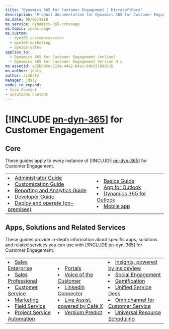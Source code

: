 ```yaml
---
title: "Dynamics 365 for Customer Engagement | MicrosoftDocs"
description: "Product documentation for Dynamics 365 for Customer Engagement apps and services. Formerly known as Dynamics CRM."
ms.date: 06/06/2018
ms.service: dynamics-365-crossapp
ms.topic: index-page
ms.custom:
  - dyn365-customerservice
  - dyn365-marketing
  - dyn365-Sales
applies_to: 
  - Dynamics 365 for Customer Engagement (online)
  - Dynamics 365 for Customer Engagement Version 9.x
ms.assetid: e25bb9ce-315e-44e2-b4a1-8dcd310ddc1b
ms.author: jdaly
author: JimDaly
manager: jdaly
nodes_to_expand:
- Core Content
- Solutions Content
---
```


# [!INCLUDE [pn-dyn-365](includes/pn-dyn-365.md)] for Customer Engagement 

## Core

These guides apply to every instance of [!INCLUDE [pn-dyn-365](includes/pn-dyn-365.md)] for Customer Engagement.

<table>
<tr>
<td>
<li><a href="admin/index.md" data-raw-source="[Administrator Guide](admin/index.md)">Administrator Guide</a></li>
<li><a href="customize/index.md" data-raw-source="[Customization Guide ](customize/index.md)">Customization Guide </a></li>
<li><a href="analytics/index.md" data-raw-source="[Reporting and Analytics Guide](analytics/index.md)">Reporting and Analytics Guide</a></li>
<li><a href="developer/index.md" data-raw-source="[Developer Guide ](developer/index.md)">Developer Guide </a></li>
<li><a href="on-premises/deploy-and-operate-dynamics-365-on-premises.md" data-raw-source="[Deploy and operate Dynamics 365 for Customer Engagement (on-premises)](on-premises/deploy-and-operate-dynamics-365-on-premises.md)">Deploy and operate (on-premises) </a></li>
</td>
<td>
<li><a href="basics/index.md" data-raw-source="[Basics Guide ](basics/index.md)">Basics Guide </a></li>
<li><a href="outlook-app/index.md" data-raw-source="[App for Outlook](outlook-app/index.md)">App for Outlook</a></li>
<li><a href="outlook-addin/index.md" data-raw-source="[Dynamics 365 for Outlook](outlook-addin/index.md)">Dynamics 365 for Outlook</a></li>
<li><a href="mobile-app/index.md" data-raw-source="[Mobile app](mobile-app/index.md)">Mobile app</a></li>
</td>
</tr>
</table>

## Apps, Solutions and Related Services

These guides provide in-depth information about specific apps, solutions and related services you can use with [!INCLUDE [pn-dyn-365](includes/pn-dyn-365.md)] for Customer Engagement.

<table>
<tr>
<td>
<li><a href="sales-enterprise/index.md" data-raw-source="[Sales Enterprise](sales-enterprise/index.md)">Sales Enterprise</a></li>
<li><a href="sales-professional/help-hub.md" data-raw-source="[Sales Professional](sales-professional/help-hub.md)">Sales Professional</a></li>  
<li><a href="customer-service/index.md" data-raw-source="[Customer Service](customer-service/index.md)">Customer Service</a></li>
<li><a href="marketing/index.md" data-raw-source="[Marketing](marketing/index.md)">Marketing</a></li>
<li><a href="field-service/index.md" data-raw-source="[Field Service](field-service/index.md)">Field Service</a></li>
<li><a href="project-service/index.md" data-raw-source="[Project Service Automation](project-service/index.md)">Project Service Automation</a></li>
</td>
<td>
<li><a href="portals/index.md" data-raw-source="[Portals](portals/index.md)">Portals</a></li>
<li><a href="voice-of-customer/index.md" data-raw-source="[Voice of the Customer](voice-of-customer/index.md)">Voice of the Customer</a></li>
<li><a href="linkedin/index.md" data-raw-source="[LinkedIn Connector](linkedin/index.md)">LinkedIn Connector</a></li>
<li><a href="live-assist/index.md" data-raw-source="[Live Assist, powered by Caf&#233; X](live-assist/index.md)">Live Assist, powered by Café X</a></li>
<li><a href="versium-predict/index.md" data-raw-source="[Versium Predict](versium-predict/index.md)">Versium Predict</a></li>
</td>
<td>
<li><a href="insights-insideview/index.md" data-raw-source="[Insights, powered by InsideView](insights-insideview/index.md)">Insights, powered by InsideView</a></li>
<li><a href="social-engagement/index.md" data-raw-source="[Social Engagement](social-engagement/index.md)">Social Engagement</a></li>
<li><a href="gamification/index.md" data-raw-source="[Gamification](gamification/index.md)">Gamification</a></li>
<li><a href="/dynamics365/customer-engagement/unified-service-desk/index" data-raw-source="[Unified Service Desk](/dynamics365/customer-engagement/unified-service-desk/index)">Unified Service Desk</a></li>
<li><a href="omnichannel-customer-service/index.md" data-raw-source="[Omnichannel for Customer Service](omnichannel-customer-service/index.md)">Omnichannel for Customer Service</a></li>
<li><a href="common-scheduler/schedule-anything-with-universal-resource-scheduling.md" data-raw-source="[Universal Resource Scheduling](common-scheduler/schedule-anything-with-universal-resource-scheduling.md)">Universal Resource Scheduling</a></li>
</td>
</tr>
</table>

